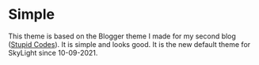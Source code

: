 # Simple

This theme is based on the Blogger theme I made for my second blog ([Stupid Codes](https://stupidstuffwastaken.blogspot.com)). It is simple and looks good. It is the new default theme for SkyLight since 10-09-2021.